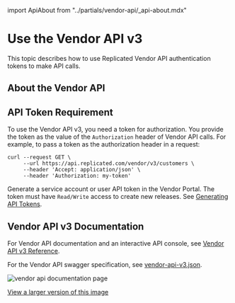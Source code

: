 import ApiAbout from "../partials/vendor-api/_api-about.mdx"

# Use the Vendor API v3

This topic describes how to use Replicated Vendor API authentication tokens to make API calls.

## About the Vendor API

<ApiAbout/>

## API Token Requirement

To use the Vendor API v3, you need a token for authorization. You provide the token as the value of the `Authorization` header of Vendor API calls. For example, to pass a token as the authorization header in a request:

```
curl --request GET \
     --url https://api.replicated.com/vendor/v3/customers \
     --header 'Accept: application/json' \
     --header 'Authorization: my-token'
```

Generate a service account or user API token in the Vendor Portal. The token must have `Read/Write` access to create new releases. See [Generating API Tokens](/vendor/replicated-api-tokens).

## Vendor API v3 Documentation

For Vendor API documentation and an interactive API console, see [Vendor API v3 Reference](https://replicated-vendor-api.readme.io/v3/reference/createapp).

For the Vendor API swagger specification, see [vendor-api-v3.json](https://api.replicated.com/vendor/v3/spec/vendor-api-v3.json).

![vendor api documentation page](/images/vendor-api-docs.png)

[View a larger version of this image](/images/vendor-api-docs.png)